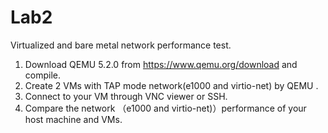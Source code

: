 # Lab2

Virtualized and bare metal network performance test.

1. Download QEMU 5.2.0 from https://www.qemu.org/download and compile.
2. Create 2 VMs with TAP mode network(e1000 and virtio-net) by QEMU .
3. Connect to your VM through VNC viewer or SSH.
4. Compare the network （e1000 and virtio-net)）performance of your host machine and VMs.
